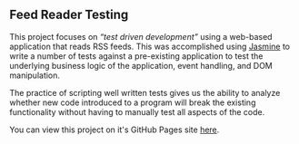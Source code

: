 ## Feed Reader Testing 
This project focuses on _“test driven development”_ using a web-based application that reads RSS feeds. This was
accomplished using [Jasmine](http://jasmine.github.io/) to write a number of tests against a pre-existing
application to test the underlying business logic of the application, event handling, and DOM
manipulation.

The practice of scripting well written tests gives us the ability to analyze whether new code introduced to a
program will break the existing functionality without having to manually test all aspects of the code.

You can view this project on it's GitHub Pages site [here](http://samurairanderson.github.io/P6-Feedreader/#).
